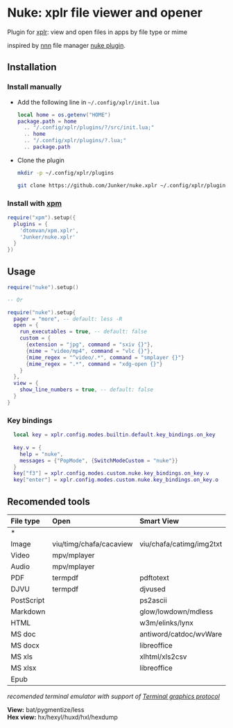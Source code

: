 # Nuke: xplr file viewer and opener

Plugin for [xplr](https://github.com/sayanarijit/xplr): view and open files in apps by file type or mime

inspired by [nnn](https://github.com/jarun/nnn) file manager [nuke plugin](https://github.com/jarun/nnn/blob/master/plugins/nuke).

## Installation

### Install manually

- Add the following line in `~/.config/xplr/init.lua`

  ```lua
  local home = os.getenv("HOME")
  package.path = home
    .. "/.config/xplr/plugins/?/src/init.lua;"
    .. home
    .. "/.config/xplr/plugins/?.lua;"
    .. package.path
  ```

- Clone the plugin

  ```bash
  mkdir -p ~/.config/xplr/plugins

  git clone https://github.com/Junker/nuke.xplr ~/.config/xplr/plugins/nuke
  ```
  
### Install with [xpm](https://github.com/dtomvan/xpm.xplr)

```lua
require("xpm").setup({
  plugins = {
    'dtomvan/xpm.xplr',
    'Junker/nuke.xplr'
  }
})
```

## Usage
  
```lua
require("nuke").setup()

-- Or

require("nuke").setup{
  pager = "more", -- default: less -R
  open = {
    run_executables = true, -- default: false
    custom = {
      {extension = "jpg", command = "sxiv {}"},
      {mime = "video/mp4", command = "vlc {}"},
      {mime_regex = "^video/.*", command = "smplayer {}"}
      {mime_regex = ".*", command = "xdg-open {}"}
    }
  },
  view = {
    show_line_numbers = true, -- default: false
  }
}
```

### Key bindings

```lua
  local key = xplr.config.modes.builtin.default.key_bindings.on_key
  
  key.v = {
    help = "nuke",
    messages = {"PopMode", {SwitchModeCustom = "nuke"}}
  }
  key["f3"] = xplr.config.modes.custom.nuke.key_bindings.on_key.v
  key["enter"] = xplr.config.modes.custom.nuke.key_bindings.on_key.o
```

## Recomended tools

| File type  | Open                    | Smart View               | Info view         |
|:-----------|:------------------------|:-------------------------|:------------------|
| *          |                         |                          | exiftool/file     |
| Image      | viu/timg/chafa/cacaview | viu/chafa/catimg/img2txt | mediainfo         |
| Video      | mpv/mplayer             |                          | mediainfo/mplayer |
| Audio      | mpv/mplayer             |                          |                   |
| PDF        | termpdf                 | pdftotext                |                   |
| DJVU       | termpdf                 | djvused                  |                   |
| PostScript |                         | ps2ascii                 |                   |
| Markdown   |                         | glow/lowdown/mdless      |                   |
| HTML       |                         | w3m/elinks/lynx          |                   |
| MS doc     |                         | antiword/catdoc/wvWare   |                   |
| MS docx    |                         | libreoffice              |                   |
| MS xls     |                         | xlhtml/xls2csv           |                   |
| MS xlsx    |                         | libreoffice              |                   |
| Epub       |                         |                          | einfo             |

*recomended terminal emulator with support of [Terminal graphics protocol](https://sw.kovidgoyal.net/kitty/graphics-protocol/)*

**View:** bat/pygmentize/less \
**Hex view:** hx/hexyl/huxd/hxl/hexdump
